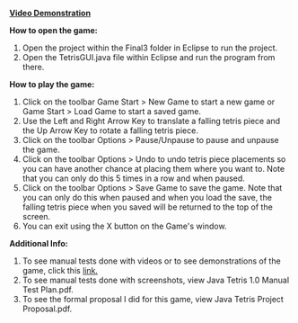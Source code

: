**[Video Demonstration](https://youtu.be/RoeIp2I5Dno)**  

**How to open the game:**  
1. Open the project within the Final3 folder in Eclipse to run the project.  
2. Open the TetrisGUI.java file within Eclipse and run the program from there.  

**How to play the game:**  
1. Click on the toolbar Game Start > New Game to start a new game or Game Start > Load Game to start a saved game.  
2. Use the Left and Right Arrow Key to translate a falling tetris piece and the Up Arrow Key to rotate a falling tetris piece.  
3. Click on the toolbar Options > Pause/Unpause to pause and unpause the game.  
4. Click on the toolbar Options > Undo to undo tetris piece placements so you can have another chance at placing them where you want to. Note that you can only do this 5 times in a row and when paused.  
5. Click on the toolbar Options > Save Game to save the game. Note that you can only do this when paused and when you load the save, the falling tetris piece when you saved will be returned to the top of the screen.  
6. You can exit using the X button on the Game's window.

**Additional Info:**  
1. To see manual tests done with videos or to see demonstrations of the game, click this [link.](https://www.youtube.com/playlist?list=PLmqwjpLHqLbjCdQj-3X6aPx7IcWUKM4aT)  
2. To see manual tests done with screenshots, view Java Tetris 1.0 Manual Test Plan.pdf.  
3. To see the formal proposal I did for this game, view Java Tetris Project Proposal.pdf.  
